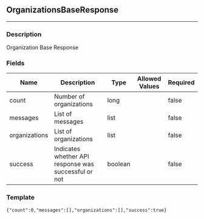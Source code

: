 ## OrganizationsBaseResponse
---
### Description
Organization Base Response
### Fields
| Name | Description | Type | Allowed Values | Required |
| ---- | ----------- | ---- | -------------- | -------- |
| count | Number of organizations | long |  | false |
| messages | List of messages | list |  | false |
| organizations | List of organizations | list |  | false |
| success | Indicates whether API response was successful or not | boolean |  | false |
### Template
```
{"count":0,"messages":[],"organizations":[],"success":true}
```
